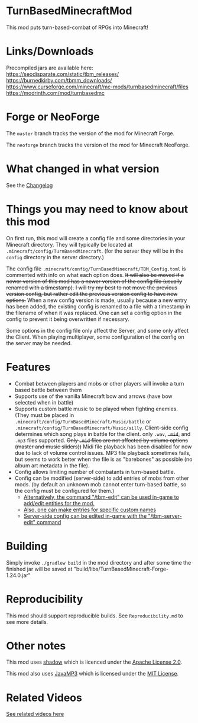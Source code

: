 # TurnBasedMinecraftMod

This mod puts turn-based-combat of RPGs into Minecraft!

# Links/Downloads

Precompiled jars are available here:  
https://seodisparate.com/static/tbm_releases/  
https://burnedkirby.com/tbmm_downloads/  
https://www.curseforge.com/minecraft/mc-mods/turnbasedminecraft/files
https://modrinth.com/mod/turnbasedmc

# Forge or NeoForge

The `master` branch tracks the version of the mod for Minecraft Forge.

The `neoforge` branch tracks the version of the mod for Minecraft NeoForge.

# What changed in what version

See the [Changelog](https://github.com/Stephen-Seo/TurnBasedMinecraftMod/blob/master/Changelog.md)

# Things you may need to know about this mod

On first run, this mod will create a config file and some directories in your
Minecraft directory. They will typically be located at
`.minecraft/config/TurnBasedMinecraft`. (for the server they will be in the
`config` directory in the server directory.)

The config file `.minecraft/config/TurnBasedMinecraft/TBM_Config.toml` is commented
with info on what each option does. ~~It will also be moved if a newer version
of this mod has a newer version of the config file (usually renamed with a
timestamp).~~ ~~I will try my best to not move the previous version config, but rather
edit the previous version config to have new options.~~ When a new config version is made,
usually because a new entry has been added, the existing config is renamed to a file with
a timestamp in the filename of when it was replaced. One can set a config option in the
config to prevent it being overwritten if necessary.

Some options in the config file only affect the Server, and some only affect the Client.
When playing multiplayer, some configuration of the config on the server may be needed.

# Features

- Combat between players and mobs or other players will invoke a turn based battle
between them
- Supports use of the vanilla Minecraft bow and arrows (have bow selected when
in battle)
- Supports custom battle music to be played when fighting enemies. (They must be
placed in `.minecraft/config/TurnBasedMinecraft/Music/battle` or
`.minecraft/config/TurnBasedMinecraft/Music/silly`. Client-side config determines
which song plays in battle for the client. only `.wav`, ~~`.mid`~~, and `.mp3` files
supported.  ~~Only `.mid` files are not affected by volume options (master and
music sliders))~~ Midi file playback has been disabled for now due to lack of volume
control issues. MP3 file playback sometimes fails, but seems to work better when the
file is as "barebones" as possible (no album art metadata in the file).
- Config allows limiting number of combatants in turn-based battle.
- Config can be modified (server-side) to add entries of mobs from other mods.
(by default an unknown mob cannot enter turn-based battle, so the config must be
configured for them.)
  - [Alternatively, the command "/tbm-edit" can be used in-game to add/edit
  entities for the mod.](https://www.youtube.com/watch?v=MK648OVHddE)
  - [Also, one can make entries for specific custom names](https://youtu.be/9lBETQFMd3A)
  - [Server-side config can be edited in-game with the "/tbm-server-edit" command](https://youtu.be/9xkbHNWkcIY)

# Building

Simply invoke `./gradlew build` in the mod directory and after some time the
finished jar will be saved at "build/libs/TurnBasedMinecraft-Forge-1.24.0.jar"

# Reproducibility

This mod should support reproducible builds. See `Reproducibility.md` to see
more details.

# Other notes

This mod uses [shadow](https://github.com/johnrengelman/shadow) which is
licenced under the [Apache License 2.0](https://github.com/johnrengelman/shadow/blob/master/LICENSE).

This mod also uses [JavaMP3](https://github.com/kevinstadler/JavaMP3)
which is licensed under the [MIT License](https://github.com/kevinstadler/JavaMP3/blob/master/LICENSE).

# Related Videos

[See related videos here](https://burnedkirby.com/posts/tbmm/)
